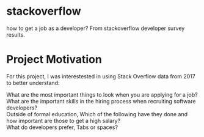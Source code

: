 # stackoverflow
how to get a job as a developer? From stackoverflow developer survey results.
# Project Motivation
For this project, I was interestested in using Stack Overflow data from 2017 to better understand:

What are the most important things to look when you are applying for a job?     
What are the important skills in the hiring process when recruiting software developers?      
Outside of formal education, Which of the following have they done and how important are those to get a high salary?      
What do developers prefer, Tabs or spaces?

